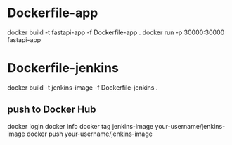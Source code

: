 # Dockerfile-app
docker build -t fastapi-app -f Dockerfile-app .
docker run -p 30000:30000 fastapi-app

# Dockerfile-jenkins
docker build -t jenkins-image -f Dockerfile-jenkins .
## push to Docker Hub
docker login
docker info
docker tag jenkins-image your-username/jenkins-image
docker push your-username/jenkins-image
